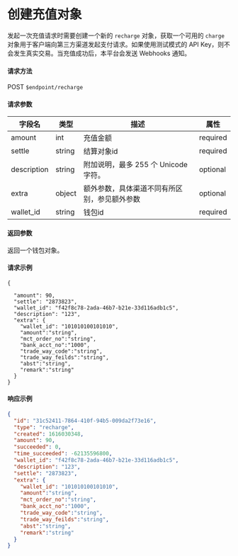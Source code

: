 # 创建充值对象

发起一次充值请求时需要创建一个新的 `recharge` 对象，获取一个可用的 `charge` 对象用于客户端向第三方渠道发起支付请求。如果使用测试模式的 API Key，则不会发生真实交易。当充值成功后，本平台会发送 Webhooks 通知。

#### 请求方法

POST `$endpoint/recharge`

#### 请求参数

| 字段名         | 类型        | 描述                                                         | 属性          |
| -------------- | ----------- | ------------------------------------------------------------ | ------------- |
| amount | int    | 充值金额                                     | required |
| settle          | string | 结算对象id                                   | required |
| description     | string | 附加说明，最多 255 个 Unicode 字符。         | optional |
| extra           | object      | 额外参数，具体渠道不同有所区别，参见额外参数                 | optional      |
| wallet_id           | string      | 钱包id                | required      |


#### 返回参数

返回一个钱包对象。

#### 请求示例

```
{

  "amount": 90,
  "settle": "2873823",
  "wallet_id": "f42f8c78-2ada-46b7-b21e-33d116adb1c5",
  "description": "123",
  "extra": {
    "wallet_id": "101010100101010",
    "amount":"string",
    "mct_order_no":"string",
    "bank_acct_no":"1000",
    "trade_way_code":"string",
    "trade_way_feilds":"string",
    "abst":"string",
    "remark":"string"
  }
}
```

#### 响应示例

```json
{
  "id": "31c52411-7864-410f-94b5-009da2f73e16",
  "type": "recharge",
  "created": 1616030348,
  "amount": 90,
  "succeeded": 0,
  "time_succeeded": -62135596800,
  "wallet_id": "f42f8c78-2ada-46b7-b21e-33d116adb1c5",
  "description": "123",
  "settle": "2873823",
  "extra": {
    "wallet_id": "101010100101010",
    "amount":"string",
    "mct_order_no":"string",
    "bank_acct_no":"1000",
    "trade_way_code":"string",
    "trade_way_feilds":"string",
    "abst":"string",
    "remark":"string"
  }
}
```
